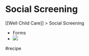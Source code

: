 # Social Screening
[[Well Child Care]] > Social Screening

* Forms
* ![](Social%20Screening/Photo%20Apr%205,%202018%20at%20114335.jpg)

#recipe
